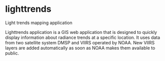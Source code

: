 # lighttrends
Light trends mapping application

Lighttrends application is a GIS web application that is designed to quickly display information about radiance trends at a specific location. It uses data from two satellite system DMSP and VIIRS operated by NOAA. New VIIRS layers are added automatically as soon as NOAA makes them available to public.
